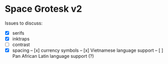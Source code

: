 # Space Grotesk v2

Issues to discuss:

- [x] serifs
- [x] inktraps
- [ ] contrast
- [x] spacing
– [x] currency symbols
– [x] Vietnamese language support
– [ ] Pan African Latin language support (?)